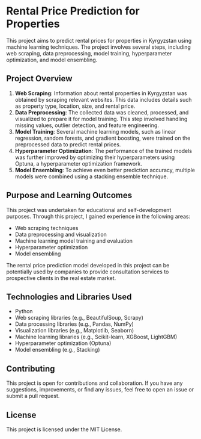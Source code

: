 # Rental Price Prediction for Properties
This project aims to predict rental prices for properties in Kyrgyzstan using machine learning techniques. The project involves several steps, including web scraping, data preprocessing, model training, hyperparameter optimization, and model ensembling.

## Project Overview

1. **Web Scraping**: Information about rental properties in Kyrgyzstan was obtained by scraping relevant websites. This data includes details such as property type, location, size, and rental price.
2. **Data Preprocessing**: The collected data was cleaned, processed, and visualized to prepare it for model training. This step involved handling missing values, outlier detection, and feature engineering.
3. **Model Training**: Several machine learning models, such as linear regression, random forests, and gradient boosting, were trained on the preprocessed data to predict rental prices.
4. **Hyperparameter Optimization**: The performance of the trained models was further improved by optimizing their hyperparameters using Optuna, a hyperparameter optimization framework.
5. **Model Ensembling**: To achieve even better prediction accuracy, multiple models were combined using a stacking ensemble technique.

## Purpose and Learning Outcomes
This project was undertaken for educational and self-development purposes. Through this project, I gained experience in the following areas:

- Web scraping techniques
- Data preprocessing and visualization
- Machine learning model training and evaluation
- Hyperparameter optimization
- Model ensembling

The rental price prediction model developed in this project can be potentially used by companies to provide consultation services to prospective clients in the real estate market.

## Technologies and Libraries Used
- Python
- Web scraping libraries (e.g., BeautifulSoup, Scrapy)
- Data processing libraries (e.g., Pandas, NumPy)
- Visualization libraries (e.g., Matplotlib, Seaborn)
- Machine learning libraries (e.g., Scikit-learn, XGBoost, LightGBM)
- Hyperparameter optimization (Optuna)
- Model ensembling (e.g., Stacking)

## Contributing
This project is open for contributions and collaboration. If you have any suggestions, improvements, or find any issues, feel free to open an issue or submit a pull request.

## License
This project is licensed under the MIT License.
